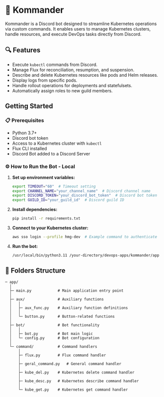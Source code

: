 # 🎨 Kommander

Kommander is a Discord bot designed to streamline Kubernetes operations via custom commands. It enables users to manage Kubernetes clusters, handle resources, and execute DevOps tasks directly from Discord.

## 🔍 Features

- Execute `kubectl` commands from Discord.
- Manage Flux for reconciliation, resumption, and suspension.
- Describe and delete Kubernetes resources like pods and Helm releases.
- Display logs from specific pods.
- Handle rollout operations for deployments and statefulsets.
- Automatically assign roles to new guild members.

## Getting Started

### 📋 Prerequisites

- Python 3.7+
- Discord bot token
- Access to a Kubernetes cluster with `kubectl`
- Flux CLI installed
- Discord Bot added to a Discord Server

### ⚙️ How to Run the Bot - Local

1. **Set up environment variables:**
    ```bash
    export TIMEOUT="60"  # Timeout setting
    export CHANNEL_NAME="your_channel_name"  # Discord channel name
    export DISCORD_TOKEN="your_discord_bot_token"  # Discord bot token
    export GUILD_ID="your_guild_id"  # Discord guild ID
    ```

2. **Install dependencies:**
    ```bash
    pip install -r requirements.txt
    ```

3. **Connect to your Kubernetes cluster:**
    ```bash
    aws sso login --profile hmg-dev  # Example command to authenticate with AWS SSO
    ```

4. **Run the bot:**
    ```bash
    /usr/local/bin/python3.11 /your-directory/devops-apps/kommander/app/main.py /your-directory/devops-apps/kommander/configs.yaml
    ```

## 📁 Folders Structure

```plaintext
─ app/
  │
  ├─ main.py            # Main application entry point
  │
  ├─ aux/               # Auxiliary functions
  │   │
  │   ├─ aux_func.py    # Auxiliary function definitions
  │   │
  │   └─ button.py      # Button-related functions
  │ 
  ├─ bot/               # Bot functionality
  │   │
  │   ├─ bot.py         # Bot main logic
  │   └─ config.py      # Bot configuration
  │       
  └─ command/           # Command handlers
      │
      ├─ flux.py        # Flux command handler
      │
      ├─ geral_command.py   # General command handler
      │
      ├─ kube_del.py    # Kubernetes delete command handler
      │
      ├─ kube_desc.py   # Kubernetes describe command handler
      │
      └─ kube_get.py    # Kubernetes get command handler
```
